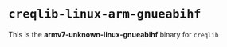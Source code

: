 # `creqlib-linux-arm-gnueabihf`

This is the **armv7-unknown-linux-gnueabihf** binary for `creqlib`
